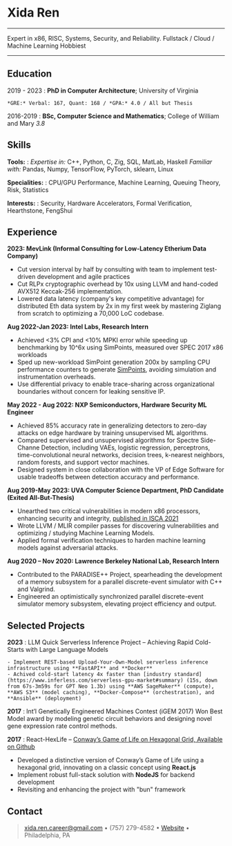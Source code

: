 Xida Ren
========

----

Expert in x86, RISC, Systems, Security, and Reliability. Fullstack / Cloud / Machine Learning Hobbiest

----

Education
---------

2019 - 2023
:   **PhD in Computer Architecture**; University of Virginia

    *GRE:* Verbal: 167, Quant: 168 / *GPA:* 4.0 / All but Thesis

2016-2019
:   **BSc, Computer Science and Mathematics**; College of William and Mary *3.8*

Skills
------

**Tools:**
:   *Expertise in:* C++, Python, C, Zig, SQL, MatLab, Haskell
    *Familiar with:* Pandas, Numpy, TensorFlow, PyTorch, sklearn, Linux

**Specialities:**
: CPU/GPU Performance, Machine Learning, Queuing Theory, Risk, Statistics

**Interests:**
:   Security, Hardware Accelerators, Formal Verification, Hearthstone, FengShui

Experience
----------

**2023: MevLink (Informal Consulting for Low-Latency Etherium Data Company)**

* Cut version interval by half by consulting with team to implement test-driven development and agile practices
* Cut RLPx cryptographic overhead by 10x using LLVM and hand-coded AVX512 Keccak-256 implementation.
* Lowered data latency (company's key competitive advantage) for distributed Eth data system by 2x in my first week by mastering Ziglang from scratch to optimizing a 70,000 LoC codebase.

**Aug 2022-Jan 2023: Intel Labs, Research Intern**

* Achieved <3% CPI and <10% MPKI error while speeding up benchmarking by 10^6x using SimPoints, measured over SPEC 2017 x86 workloads
* Sped up new-workload SimPoint generation 200x by sampling CPU performance counters to generate [SimPoints](https://cseweb.ucsd.edu/~calder/simpoint/simpoint_overview.htm), avoiding simulation and instrumentation overheads.
* Use differential privacy to enable trace-sharing across organizational boundaries without concern for leaking sensitive IP.

**May 2022 - Aug 2022: NXP Semiconductors, Hardware Security ML Engineer**

* Achieved 85% accuracy rate in generalizing detectors to zero-day attacks on edge hardware by training unsupervised ML algorithms.
* Compared supervised and unsupervised algorithms for Spectre Side-Channe Detection, including VAEs, logistic regression, perceptrons, time-convolutional neural networks, decision trees, k-nearest neighbors, random forests, and support vector machines.
* Designed system in close collaboration with the VP of Edge Software for usable tradeoffs between detection accuracy and performance.


**Aug 2019-May 2023: UVA Computer Science Department, PhD Candidate (Exited All-But-Thesis)**

* Unearthed two critical vulnerabilities in modern x86 processors, enhancing security and integrity, [published in ISCA 2021](https://ieeexplore.ieee.org/document/9499837)
* Wrote LLVM / MLIR compiler passes for discovering vulnerabilities and optimizing / studying Machine Learning Models.
* Applied formal verification techniques to harden machine learning models against adversarial attacks.


**Aug 2020 – Nov 2020: Lawrence Berkeley National Lab, Research Intern**

* Contributed to the PARADISE++ Project, spearheading the development of a memory subsystem for a parallel discrete-event simulator with C++ and Valgrind.
* Engineered an optimistically synchronized parallel discrete-event simulator memory subsystem, elevating project efficiency and output.

Selected Projects
-----------------

**2023**
:   LLM Quick Serverless Inference Project – Achieving Rapid Cold-Starts with Large Language Models

    - Implement REST-based Upload-Your-Own-Model serverless inference infrastructure using **FastAPI** and **Docker**
    - Achived cold-start latency 4x faster than [industry standard](https://www.inferless.com/serverless-gpu-market#summary) (15s, down from 67s-3m59s for GPT Neo 1.3b) using **AWS SageMaker** (compute), **AWS S3** (model caching), **Docker-Compose** (orchestration), and **Ansible** (deployment)

**2017**
:   Int’l Genetically Engineered Machines Contest (iGEM 2017) Won Best Model award by modeling genetic circuit behaviors and designing novel gene expression rate control methods.

**2017**
:   React-HexLife – [Conway’s Game of Life on Hexagonal Grid, Available on Github](https://devpost.com/software/react-hexlife)
- Developed a distinctive version of Conway’s Game of Life using a hexagonal grid, innovating on a classic concept using **React.js**
- Implement robust full-stack solution with **NodeJS** for backend development
- Revisiting and enhancing the project with "bun" framework

Contact
-------

> [xida.ren.career@gmail.com](mailto:xida.ren.career@gmail.com) • (757) 279-4582 • [Website](https://renresear.ch) • Philadelphia, PA
